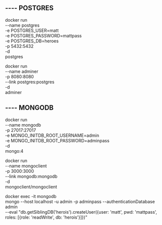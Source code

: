 ## ---- POSTGRES
docker run \
    --name postgres \
    -e POSTGRES_USER=matt \
    -e POSTGRES_PASSWORD=mattpass \
    -e POSTGRES_DB=heroes \
    -p 5432:5432 \
    -d \
    postgres

docker run \
    --name adminer \
    -p 8080:8080 \
    --link postgres:postgres \
    -d \
    adminer

## ---- MONGODB
docker run \
    --name mongodb \
    -p 27017:27017 \
    -e MONGO_INITDB_ROOT_USERNAME=admin \
    -e MONGO_INITDB_ROOT_PASSWORD=adminpass \
    -d \
    mongo:4

docker run \
    --name mongoclient \
    -p 3000:3000 \
    --link mongodb:mongodb \
    -d \
    mongoclient/mongoclient

docker exec -it mongodb \
    mongo --host localhost -u admin -p adminpass --authenticationDatabase admin \
    --eval "db.getSiblingDB('herois').createUser({user: 'matt', pwd: 'mattpass', roles: [{role: 'readWrite', db: 'herois'}]})"